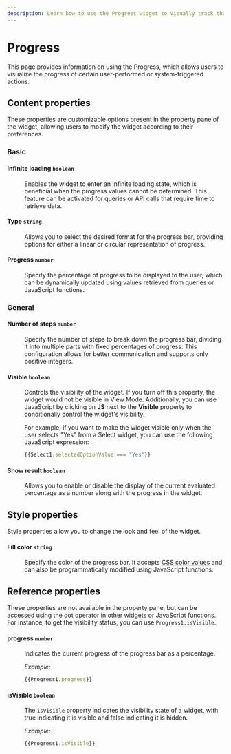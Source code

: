 ```yaml
---
description: Learn how to use the Progress widget to visually track the progress of tasks or processes in your application.
---
```

# Progress

This page provides information on using the Progress, which allows users to visualize the progress of certain user-performed or system-triggered actions.


<VideoEmbed host="youtube" videoId="Yg1Pfy7uc1s" title="How to use Progress Widget" caption="How to use Progress Widget"/>

## Content properties


These properties are customizable options present in the property pane of the widget, allowing users to modify the widget according to their preferences.


### Basic

#### Infinite loading `boolean`

<dd>

Enables the widget to enter an infinite loading state, which is beneficial when the progress values cannot be determined. This feature can be activated for queries or API calls that require time to retrieve data.

</dd>

#### Type `string`

<dd>

Allows you to select the desired format for the progress bar, providing options for either a linear or circular representation of progress.


</dd>

#### Progress `number`

<dd>

Specify the percentage of progress to be displayed to the user, which can be dynamically updated using values retrieved from queries or JavaScript functions.

</dd>


### General

#### Number of steps `number`

<dd>

Specify the number of steps to break down the progress bar, dividing it into multiple parts with fixed percentages of progress. This configuration allows for better communication and supports only positive integers.


</dd>

#### Visible `boolean`

<dd>

Controls the visibility of the widget. If you turn off this property, the widget would not be visible in View Mode. Additionally, you can use JavaScript by clicking on **JS** next to the **Visible** property to conditionally control the widget's visibility.

For example, if you want to make the widget visible only when the user selects "Yes" from a Select widget, you can use the following JavaScript expression: 
```js
{{Select1.selectedOptionValue === "Yes"}}
```

</dd>

#### Show result `boolean`

<dd>

Allows you to enable or disable the display of the current evaluated percentage as a number along with the progress in the widget.


</dd>

## Style properties
Style properties allow you to change the look and feel of the widget.

#### Fill color `string`

<dd>

Specify the color of the progress bar. It accepts [CSS color values](https://developer.mozilla.org/en-US/docs/Web/CSS/color) and can also be programmatically modified using JavaScript functions.


</dd>

## Reference properties

These properties are not available in the property pane, but can be accessed using the dot operator in other widgets or JavaScript functions. For instance, to get the visibility status, you can use `Progress1.isVisible`.

#### progress `number`

<dd>

Indicates the current progress of the progress bar as a percentage.

*Example:*

```js
{{Progress1.progress}}
```


</dd>

#### isVisible `boolean`
<dd>

The `isVisible` property indicates the visibility state of a widget, with true indicating it is visible and false indicating it is hidden.

*Example:*

```js
{{Progress1.isVisible}}
```


</dd>